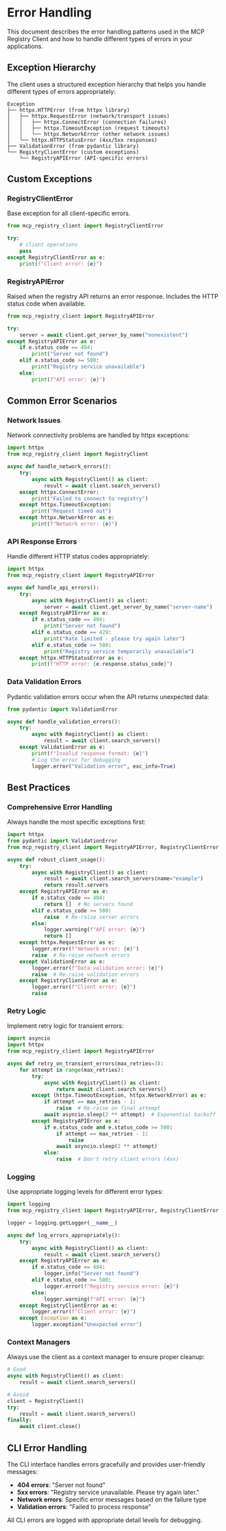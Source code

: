 # Error Handling

This document describes the error handling patterns used in the MCP Registry
Client and how to handle different types of errors in your applications.

## Exception Hierarchy

The client uses a structured exception hierarchy that helps you handle different
types of errors appropriately:

```text
Exception
├── httpx.HTTPError (from httpx library)
│   ├── httpx.RequestError (network/transport issues)
│   │   ├── httpx.ConnectError (connection failures)
│   │   ├── httpx.TimeoutException (request timeouts)
│   │   └── httpx.NetworkError (other network issues)
│   └── httpx.HTTPStatusError (4xx/5xx responses)
├── ValidationError (from pydantic library)
└── RegistryClientError (custom exceptions)
    └── RegistryAPIError (API-specific errors)
```

## Custom Exceptions

### RegistryClientError

Base exception for all client-specific errors.

```python
from mcp_registry_client import RegistryClientError

try:
    # client operations
    pass
except RegistryClientError as e:
    print(f"Client error: {e}")
```

### RegistryAPIError

Raised when the registry API returns an error response. Includes the HTTP
status code when available.

```python
from mcp_registry_client import RegistryAPIError

try:
    server = await client.get_server_by_name("nonexistent")
except RegistryAPIError as e:
    if e.status_code == 404:
        print("Server not found")
    elif e.status_code >= 500:
        print("Registry service unavailable")
    else:
        print(f"API error: {e}")
```

## Common Error Scenarios

### Network Issues

Network connectivity problems are handled by httpx exceptions:

```python
import httpx
from mcp_registry_client import RegistryClient

async def handle_network_errors():
    try:
        async with RegistryClient() as client:
            result = await client.search_servers()
    except httpx.ConnectError:
        print("Failed to connect to registry")
    except httpx.TimeoutException:
        print("Request timed out")
    except httpx.NetworkError as e:
        print(f"Network error: {e}")
```

### API Response Errors

Handle different HTTP status codes appropriately:

```python
import httpx
from mcp_registry_client import RegistryAPIError

async def handle_api_errors():
    try:
        async with RegistryClient() as client:
            server = await client.get_server_by_name("server-name")
    except RegistryAPIError as e:
        if e.status_code == 404:
            print("Server not found")
        elif e.status_code == 429:
            print("Rate limited - please try again later")
        elif e.status_code >= 500:
            print("Registry service temporarily unavailable")
    except httpx.HTTPStatusError as e:
        print(f"HTTP error: {e.response.status_code}")
```

### Data Validation Errors

Pydantic validation errors occur when the API returns unexpected data:

```python
from pydantic import ValidationError

async def handle_validation_errors():
    try:
        async with RegistryClient() as client:
            result = await client.search_servers()
    except ValidationError as e:
        print(f"Invalid response format: {e}")
        # Log the error for debugging
        logger.error("Validation error", exc_info=True)
```

## Best Practices

### Comprehensive Error Handling

Always handle the most specific exceptions first:

```python
import httpx
from pydantic import ValidationError
from mcp_registry_client import RegistryAPIError, RegistryClientError

async def robust_client_usage():
    try:
        async with RegistryClient() as client:
            result = await client.search_servers(name="example")
            return result.servers
    except RegistryAPIError as e:
        if e.status_code == 404:
            return []  # No servers found
        elif e.status_code >= 500:
            raise  # Re-raise server errors
        else:
            logger.warning(f"API error: {e}")
            return []
    except httpx.RequestError as e:
        logger.error(f"Network error: {e}")
        raise  # Re-raise network errors
    except ValidationError as e:
        logger.error(f"Data validation error: {e}")
        raise  # Re-raise validation errors
    except RegistryClientError as e:
        logger.error(f"Client error: {e}")
        raise
```

### Retry Logic

Implement retry logic for transient errors:

```python
import asyncio
import httpx
from mcp_registry_client import RegistryAPIError

async def retry_on_transient_errors(max_retries=3):
    for attempt in range(max_retries):
        try:
            async with RegistryClient() as client:
                return await client.search_servers()
        except (httpx.TimeoutException, httpx.NetworkError) as e:
            if attempt == max_retries - 1:
                raise  # Re-raise on final attempt
            await asyncio.sleep(2 ** attempt)  # Exponential backoff
        except RegistryAPIError as e:
            if e.status_code and e.status_code >= 500:
                if attempt == max_retries - 1:
                    raise
                await asyncio.sleep(2 ** attempt)
            else:
                raise  # Don't retry client errors (4xx)
```

### Logging

Use appropriate logging levels for different error types:

```python
import logging
from mcp_registry_client import RegistryAPIError, RegistryClientError

logger = logging.getLogger(__name__)

async def log_errors_appropriately():
    try:
        async with RegistryClient() as client:
            result = await client.search_servers()
    except RegistryAPIError as e:
        if e.status_code == 404:
            logger.info("Server not found")
        elif e.status_code >= 500:
            logger.error(f"Registry service error: {e}")
        else:
            logger.warning(f"API error: {e}")
    except RegistryClientError as e:
        logger.error(f"Client error: {e}")
    except Exception as e:
        logger.exception("Unexpected error")
```

### Context Managers

Always use the client as a context manager to ensure proper cleanup:

```python
# Good
async with RegistryClient() as client:
    result = await client.search_servers()

# Avoid
client = RegistryClient()
try:
    result = await client.search_servers()
finally:
    await client.close()
```

## CLI Error Handling

The CLI interface handles errors gracefully and provides user-friendly messages:

- **404 errors**: "Server not found"
- **5xx errors**: "Registry service unavailable. Please try again later."
- **Network errors**: Specific error messages based on the failure type
- **Validation errors**: "Failed to process response"

All CLI errors are logged with appropriate detail levels for debugging.